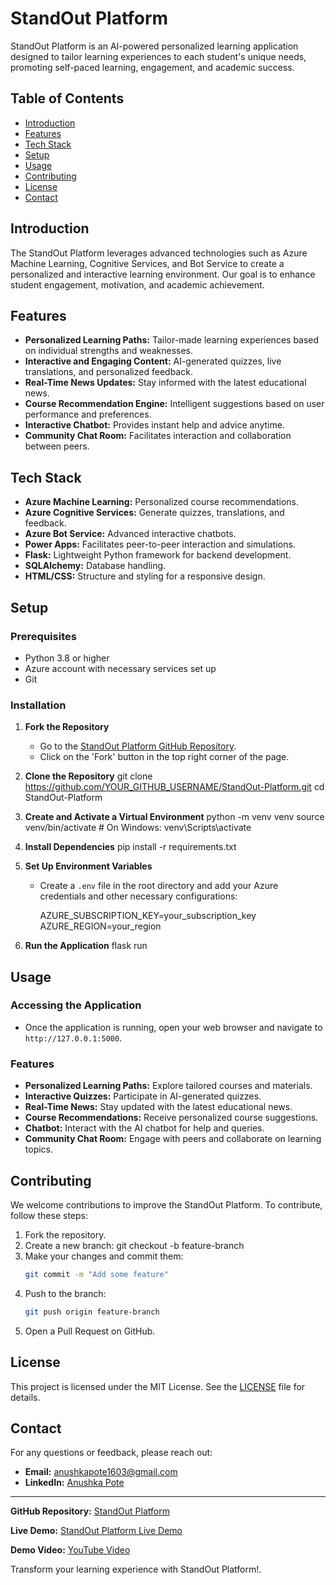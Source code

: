 # StandOut Platform

StandOut Platform is an AI-powered personalized learning application designed to tailor learning experiences to each student's unique needs, promoting self-paced learning, engagement, and academic success.

## Table of Contents
- [Introduction](#introduction)
- [Features](#features)
- [Tech Stack](#tech-stack)
- [Setup](#setup)
- [Usage](#usage)
- [Contributing](#contributing)
- [License](#license)
- [Contact](#contact)

## Introduction
The StandOut Platform leverages advanced technologies such as Azure Machine Learning, Cognitive Services, and Bot Service to create a personalized and interactive learning environment. Our goal is to enhance student engagement, motivation, and academic achievement.

## Features
- **Personalized Learning Paths:** Tailor-made learning experiences based on individual strengths and weaknesses.
- **Interactive and Engaging Content:** AI-generated quizzes, live translations, and personalized feedback.
- **Real-Time News Updates:** Stay informed with the latest educational news.
- **Course Recommendation Engine:** Intelligent suggestions based on user performance and preferences.
- **Interactive Chatbot:** Provides instant help and advice anytime.
- **Community Chat Room:** Facilitates interaction and collaboration between peers.

## Tech Stack
- **Azure Machine Learning:** Personalized course recommendations.
- **Azure Cognitive Services:** Generate quizzes, translations, and feedback.
- **Azure Bot Service:** Advanced interactive chatbots.
- **Power Apps:** Facilitates peer-to-peer interaction and simulations.
- **Flask:** Lightweight Python framework for backend development.
- **SQLAlchemy:** Database handling.
- **HTML/CSS:** Structure and styling for a responsive design.

## Setup
### Prerequisites
- Python 3.8 or higher
- Azure account with necessary services set up
- Git

### Installation
1. **Fork the Repository**
   - Go to the [StandOut Platform GitHub Repository](https://github.com/Anushka-Pote/StandOut-Platform).
   - Click on the 'Fork' button in the top right corner of the page.

2. **Clone the Repository**
   git clone https://github.com/YOUR_GITHUB_USERNAME/StandOut-Platform.git
   cd StandOut-Platform


3. **Create and Activate a Virtual Environment**
   python -m venv venv
   source venv/bin/activate  # On Windows: venv\Scripts\activate

4. **Install Dependencies**
   pip install -r requirements.txt

5. **Set Up Environment Variables**
   - Create a `.env` file in the root directory and add your Azure credentials and other necessary configurations:
     
     AZURE_SUBSCRIPTION_KEY=your_subscription_key
     AZURE_REGION=your_region

6. **Run the Application**
   flask run

## Usage
### Accessing the Application
- Once the application is running, open your web browser and navigate to `http://127.0.0.1:5000`.

### Features
- **Personalized Learning Paths:** Explore tailored courses and materials.
- **Interactive Quizzes:** Participate in AI-generated quizzes.
- **Real-Time News:** Stay updated with the latest educational news.
- **Course Recommendations:** Receive personalized course suggestions.
- **Chatbot:** Interact with the AI chatbot for help and queries.
- **Community Chat Room:** Engage with peers and collaborate on learning topics.

## Contributing
We welcome contributions to improve the StandOut Platform. To contribute, follow these steps:
1. Fork the repository.
2. Create a new branch:
   git checkout -b feature-branch
3. Make your changes and commit them:
   ```bash
   git commit -m "Add some feature"
   ```
4. Push to the branch:
   ```bash
   git push origin feature-branch
   ```
5. Open a Pull Request on GitHub.

## License
This project is licensed under the MIT License. See the [LICENSE](LICENSE) file for details.

## Contact
For any questions or feedback, please reach out:
- **Email:** anushkapote1603@gmail.com
- **LinkedIn:** [Anushka Pote](https://www.linkedin.com/in/anushka-pote/)
---

**GitHub Repository:** [StandOut Platform](https://github.com/Anushka-Pote/StandOut-Platform)

**Live Demo:** [StandOut Platform Live Demo](https://standout.southindia.cloudapp.azure.com)

**Demo Video:** [YouTube Video](https://youtu.be/r6Miayfoy2k)


Transform your learning experience with StandOut Platform!.
